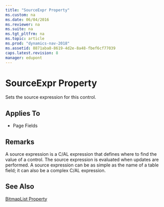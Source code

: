 ```yaml
---
title: "SourceExpr Property"
ms.custom: na
ms.date: 06/04/2016
ms.reviewer: na
ms.suite: na
ms.tgt_pltfrm: na
ms.topic: article
ms.prod: "dynamics-nav-2018"
ms.assetid: 8871aba8-8619-4d2e-8a48-fbef6cf77039
caps.latest.revision: 8
manager: edupont
---
```

# SourceExpr Property
Sets the source expression for this control.  
  
## Applies To  
  
-   Page Fields  
  
## Remarks  
 A source expression is a C/AL expression that defines where to find the value of a control. The source expression is evaluated when updates are performed. A source expression can be as simple as the name of a table field; it can also be a complex C/AL expression.  
  
## See Also  
 [BitmapList Property](BitmapList-Property.md)